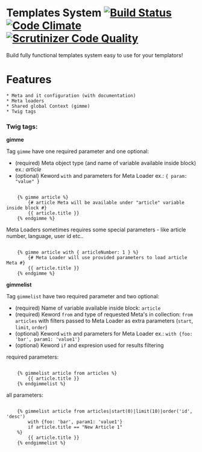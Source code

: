Templates System [![Build Status](https://travis-ci.org/SuperdeskWebPublisher/templates-system.svg?branch=master)](https://travis-ci.org/SuperdeskWebPublisher/templates-system) [![Code Climate](https://codeclimate.com/github/SuperdeskWebPublisher/templates-system/badges/gpa.svg)](https://codeclimate.com/github/SuperdeskWebPublisher/templates-system) [![Scrutinizer Code Quality](https://scrutinizer-ci.com/g/SuperdeskWebPublisher/templates-system/badges/quality-score.png?b=master)](https://scrutinizer-ci.com/g/SuperdeskWebPublisher/templates-system/?branch=master)
================

Build fully functional templates system easy to use for your templators!

Features
========

    * Meta and it configuration (with documentation)
    * Meta loaders
    * Shared global Context (gimme)
    * Twig tags

### Twig tags:


**gimme**


Tag ```gimme``` have one required parameter and one optional:

 * (required) Meta object type (and name of variable available inside block) ex.: *article*
 * (optional) Keword `with` and parameters for Meta Loader ex.: `{ param: "value" }`

```twig

    {% gimme article %}
        {# article Meta will be available under "article" variable inside block #}
        {{ article.title }}
    {% endgimme %}
```

Meta Loaders sometimes requires some special parameters - like article number, language, user id etc.. 

```twig

    {% gimme article with { articleNumber: 1 } %}
        {# Meta Loader will use provided parameters to load article Meta #}
        {{ article.title }}
    {% endgimme %}
```

**gimmelist**


Tag ```gimmelist``` have two required parameter and two optional:

 * (required) Name of variable available inside block: `article`
 * (required) Keword `from` and type of requested Meta's in collection: `from articles` with filters passed to Meta Loader as extra parameters (`start`, `limit`, `order`)
 * (optional) Keword `with` and parameters for Meta Loader ex.: `with {foo: 'bar', param1: 'value1'}`
 * (optional) Keword `if` and expresion used for results filtering

required parameters:

```twig

    {% gimmelist article from articles %}
        {{ article.title }}
    {% endgimmelist %}
```

all parameters:

```twig

    {% gimmelist article from articles|start(0)|limit(10)|order('id', 'desc') 
        with {foo: 'bar', param1: 'value1'} 
        if article.title == "New Article 1"
    %}
        {{ article.title }}
    {% endgimmelist %}
```
